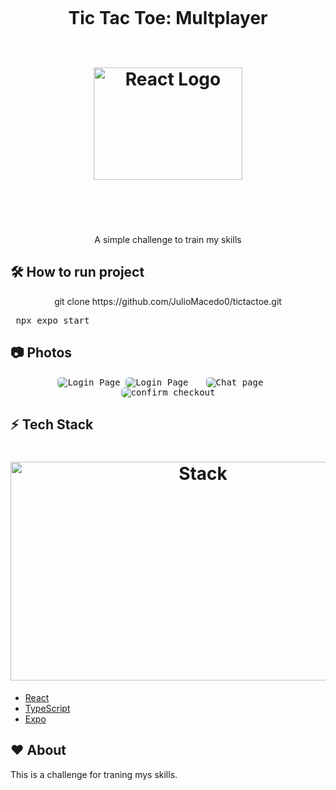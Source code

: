 <h1 align="center">
  <br>
 
 <p>Tic Tac Toe: Multplayer</p>
   <br>
  <img src="https://i.imgur.com/5PXz4VC.png" alt="React Logo" height="180" width="238">
  <br>
  <br><br>
</h1>



<p align="center">A simple challenge to train my skills</p>

## :hammer_and_wrench: **How to run project**

<p align="center">git clone https://github.com/JulioMacedo0/tictactoe.git</p>
<p align="center"> <pre> npx expo start </pre> </p>




## :camera: **Photos**

<p align="center">
  <kbd>
    <img  style="border-radius: 5px"  src="https://i.imgur.com/AWnaJSk.png" alt="Login Page">
     <img  style="border-radius: 5px"  src="https://i.imgur.com/UoohTeW.png" alt="Login Page">
  </kbd>
  &nbsp;&nbsp;&nbsp;&nbsp;
  <kbd>
    <img  style="border-radius: 5px" src="https://i.imgur.com/UeiDnMu.png" alt="Chat page">
  </kbd>
  &nbsp;&nbsp;&nbsp;&nbsp;
  <kbd>
    <img  style="border-radius: 5px"  src="https://i.imgur.com/KXaBxRL.png" alt="confirm checkout">
  </kbd>
</p>

## :zap: **Tech Stack**

<h1 align="center">
  <img src="https://i.imgur.com/aArYMcm.png" alt="Stack" height="350" width="600">
  <br>
</h1>

-   [React](https://pt-br.reactjs.org/)
-   [TypeScript](https://www.typescriptlang.org/docs/)
-   [Expo](https://expo.dev/)

## :heart: **About**

<p>

This is a challenge for traning mys skills. <p/>

